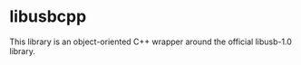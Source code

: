# libusbcpp

This library is an object-oriented C++ wrapper around the official libusb-1.0 library.
